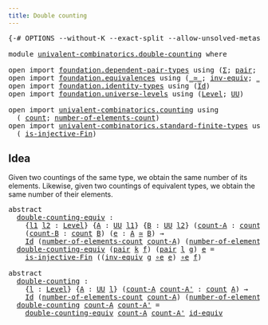 ```yaml
---
title: Double counting
---
```


<pre class="Agda"><a id="41" class="Symbol">{-#</a> <a id="45" class="Keyword">OPTIONS</a> <a id="53" class="Pragma">--without-K</a> <a id="65" class="Pragma">--exact-split</a> <a id="79" class="Pragma">--allow-unsolved-metas</a> <a id="102" class="Symbol">#-}</a>

<a id="107" class="Keyword">module</a> <a id="114" href="univalent-combinatorics.double-counting.html" class="Module">univalent-combinatorics.double-counting</a> <a id="154" class="Keyword">where</a>

<a id="161" class="Keyword">open</a> <a id="166" class="Keyword">import</a> <a id="173" href="foundation.dependent-pair-types.html" class="Module">foundation.dependent-pair-types</a> <a id="205" class="Keyword">using</a> <a id="211" class="Symbol">(</a><a id="212" href="foundation-core.dependent-pair-types.html#515" class="Record">Σ</a><a id="213" class="Symbol">;</a> <a id="215" href="foundation-core.dependent-pair-types.html#588" class="InductiveConstructor">pair</a><a id="219" class="Symbol">;</a> <a id="221" href="foundation-core.dependent-pair-types.html#605" class="Field">pr1</a><a id="224" class="Symbol">;</a> <a id="226" href="foundation-core.dependent-pair-types.html#617" class="Field">pr2</a><a id="229" class="Symbol">)</a>
<a id="231" class="Keyword">open</a> <a id="236" class="Keyword">import</a> <a id="243" href="foundation.equivalences.html" class="Module">foundation.equivalences</a> <a id="267" class="Keyword">using</a> <a id="273" class="Symbol">(</a><a id="274" href="foundation-core.equivalences.html#1621" class="Function Operator">_≃_</a><a id="277" class="Symbol">;</a> <a id="279" href="foundation-core.equivalences.html#5721" class="Function">inv-equiv</a><a id="288" class="Symbol">;</a> <a id="290" href="foundation-core.equivalences.html#7869" class="Function Operator">_∘e_</a><a id="294" class="Symbol">;</a> <a id="296" href="foundation-core.equivalences.html#2494" class="Function">id-equiv</a><a id="304" class="Symbol">)</a>
<a id="306" class="Keyword">open</a> <a id="311" class="Keyword">import</a> <a id="318" href="foundation.identity-types.html" class="Module">foundation.identity-types</a> <a id="344" class="Keyword">using</a> <a id="350" class="Symbol">(</a><a id="351" href="foundation-core.identity-types.html#1767" class="Datatype">Id</a><a id="353" class="Symbol">)</a>
<a id="355" class="Keyword">open</a> <a id="360" class="Keyword">import</a> <a id="367" href="foundation.universe-levels.html" class="Module">foundation.universe-levels</a> <a id="394" class="Keyword">using</a> <a id="400" class="Symbol">(</a><a id="401" href="Agda.Primitive.html#597" class="Postulate">Level</a><a id="406" class="Symbol">;</a> <a id="408" href="foundation-core.universe-levels.html#235" class="Primitive">UU</a><a id="410" class="Symbol">)</a>

<a id="413" class="Keyword">open</a> <a id="418" class="Keyword">import</a> <a id="425" href="univalent-combinatorics.counting.html" class="Module">univalent-combinatorics.counting</a> <a id="458" class="Keyword">using</a>
  <a id="466" class="Symbol">(</a> <a id="468" href="univalent-combinatorics.counting.html#1901" class="Function">count</a><a id="473" class="Symbol">;</a> <a id="475" href="univalent-combinatorics.counting.html#2029" class="Function">number-of-elements-count</a><a id="499" class="Symbol">)</a>
<a id="501" class="Keyword">open</a> <a id="506" class="Keyword">import</a> <a id="513" href="univalent-combinatorics.standard-finite-types.html" class="Module">univalent-combinatorics.standard-finite-types</a> <a id="559" class="Keyword">using</a>
  <a id="567" class="Symbol">(</a> <a id="569" href="univalent-combinatorics.standard-finite-types.html#12920" class="Function">is-injective-Fin</a><a id="585" class="Symbol">)</a>
</pre>
## Idea

Given two countings of the same type, we obtain the same number of its elements. Likewise, given two countings of equivalent types, we obtain the same number of their elements.

<pre class="Agda"><a id="787" class="Keyword">abstract</a>
  <a id="double-counting-equiv"></a><a id="798" href="univalent-combinatorics.double-counting.html#798" class="Function">double-counting-equiv</a> <a id="820" class="Symbol">:</a>
    <a id="826" class="Symbol">{</a><a id="827" href="univalent-combinatorics.double-counting.html#827" class="Bound">l1</a> <a id="830" href="univalent-combinatorics.double-counting.html#830" class="Bound">l2</a> <a id="833" class="Symbol">:</a> <a id="835" href="Agda.Primitive.html#597" class="Postulate">Level</a><a id="840" class="Symbol">}</a> <a id="842" class="Symbol">{</a><a id="843" href="univalent-combinatorics.double-counting.html#843" class="Bound">A</a> <a id="845" class="Symbol">:</a> <a id="847" href="foundation-core.universe-levels.html#235" class="Primitive">UU</a> <a id="850" href="univalent-combinatorics.double-counting.html#827" class="Bound">l1</a><a id="852" class="Symbol">}</a> <a id="854" class="Symbol">{</a><a id="855" href="univalent-combinatorics.double-counting.html#855" class="Bound">B</a> <a id="857" class="Symbol">:</a> <a id="859" href="foundation-core.universe-levels.html#235" class="Primitive">UU</a> <a id="862" href="univalent-combinatorics.double-counting.html#830" class="Bound">l2</a><a id="864" class="Symbol">}</a> <a id="866" class="Symbol">(</a><a id="867" href="univalent-combinatorics.double-counting.html#867" class="Bound">count-A</a> <a id="875" class="Symbol">:</a> <a id="877" href="univalent-combinatorics.counting.html#1901" class="Function">count</a> <a id="883" href="univalent-combinatorics.double-counting.html#843" class="Bound">A</a><a id="884" class="Symbol">)</a>
    <a id="890" class="Symbol">(</a><a id="891" href="univalent-combinatorics.double-counting.html#891" class="Bound">count-B</a> <a id="899" class="Symbol">:</a> <a id="901" href="univalent-combinatorics.counting.html#1901" class="Function">count</a> <a id="907" href="univalent-combinatorics.double-counting.html#855" class="Bound">B</a><a id="908" class="Symbol">)</a> <a id="910" class="Symbol">(</a><a id="911" href="univalent-combinatorics.double-counting.html#911" class="Bound">e</a> <a id="913" class="Symbol">:</a> <a id="915" href="univalent-combinatorics.double-counting.html#843" class="Bound">A</a> <a id="917" href="foundation-core.equivalences.html#1621" class="Function Operator">≃</a> <a id="919" href="univalent-combinatorics.double-counting.html#855" class="Bound">B</a><a id="920" class="Symbol">)</a> <a id="922" class="Symbol">→</a>
    <a id="928" href="foundation-core.identity-types.html#1767" class="Datatype">Id</a> <a id="931" class="Symbol">(</a><a id="932" href="univalent-combinatorics.counting.html#2029" class="Function">number-of-elements-count</a> <a id="957" href="univalent-combinatorics.double-counting.html#867" class="Bound">count-A</a><a id="964" class="Symbol">)</a> <a id="966" class="Symbol">(</a><a id="967" href="univalent-combinatorics.counting.html#2029" class="Function">number-of-elements-count</a> <a id="992" href="univalent-combinatorics.double-counting.html#891" class="Bound">count-B</a><a id="999" class="Symbol">)</a>
  <a id="1003" href="univalent-combinatorics.double-counting.html#798" class="Function">double-counting-equiv</a> <a id="1025" class="Symbol">(</a><a id="1026" href="foundation-core.dependent-pair-types.html#588" class="InductiveConstructor">pair</a> <a id="1031" href="univalent-combinatorics.double-counting.html#1031" class="Bound">k</a> <a id="1033" href="univalent-combinatorics.double-counting.html#1033" class="Bound">f</a><a id="1034" class="Symbol">)</a> <a id="1036" class="Symbol">(</a><a id="1037" href="foundation-core.dependent-pair-types.html#588" class="InductiveConstructor">pair</a> <a id="1042" href="univalent-combinatorics.double-counting.html#1042" class="Bound">l</a> <a id="1044" href="univalent-combinatorics.double-counting.html#1044" class="Bound">g</a><a id="1045" class="Symbol">)</a> <a id="1047" href="univalent-combinatorics.double-counting.html#1047" class="Bound">e</a> <a id="1049" class="Symbol">=</a>
    <a id="1055" href="univalent-combinatorics.standard-finite-types.html#12920" class="Function">is-injective-Fin</a> <a id="1072" class="Symbol">((</a><a id="1074" href="foundation-core.equivalences.html#5721" class="Function">inv-equiv</a> <a id="1084" href="univalent-combinatorics.double-counting.html#1044" class="Bound">g</a> <a id="1086" href="foundation-core.equivalences.html#7869" class="Function Operator">∘e</a> <a id="1089" href="univalent-combinatorics.double-counting.html#1047" class="Bound">e</a><a id="1090" class="Symbol">)</a> <a id="1092" href="foundation-core.equivalences.html#7869" class="Function Operator">∘e</a> <a id="1095" href="univalent-combinatorics.double-counting.html#1033" class="Bound">f</a><a id="1096" class="Symbol">)</a>

<a id="1099" class="Keyword">abstract</a>
  <a id="double-counting"></a><a id="1110" href="univalent-combinatorics.double-counting.html#1110" class="Function">double-counting</a> <a id="1126" class="Symbol">:</a>
    <a id="1132" class="Symbol">{</a><a id="1133" href="univalent-combinatorics.double-counting.html#1133" class="Bound">l</a> <a id="1135" class="Symbol">:</a> <a id="1137" href="Agda.Primitive.html#597" class="Postulate">Level</a><a id="1142" class="Symbol">}</a> <a id="1144" class="Symbol">{</a><a id="1145" href="univalent-combinatorics.double-counting.html#1145" class="Bound">A</a> <a id="1147" class="Symbol">:</a> <a id="1149" href="foundation-core.universe-levels.html#235" class="Primitive">UU</a> <a id="1152" href="univalent-combinatorics.double-counting.html#1133" class="Bound">l</a><a id="1153" class="Symbol">}</a> <a id="1155" class="Symbol">(</a><a id="1156" href="univalent-combinatorics.double-counting.html#1156" class="Bound">count-A</a> <a id="1164" href="univalent-combinatorics.double-counting.html#1164" class="Bound">count-A&#39;</a> <a id="1173" class="Symbol">:</a> <a id="1175" href="univalent-combinatorics.counting.html#1901" class="Function">count</a> <a id="1181" href="univalent-combinatorics.double-counting.html#1145" class="Bound">A</a><a id="1182" class="Symbol">)</a> <a id="1184" class="Symbol">→</a>
    <a id="1190" href="foundation-core.identity-types.html#1767" class="Datatype">Id</a> <a id="1193" class="Symbol">(</a><a id="1194" href="univalent-combinatorics.counting.html#2029" class="Function">number-of-elements-count</a> <a id="1219" href="univalent-combinatorics.double-counting.html#1156" class="Bound">count-A</a><a id="1226" class="Symbol">)</a> <a id="1228" class="Symbol">(</a><a id="1229" href="univalent-combinatorics.counting.html#2029" class="Function">number-of-elements-count</a> <a id="1254" href="univalent-combinatorics.double-counting.html#1164" class="Bound">count-A&#39;</a><a id="1262" class="Symbol">)</a>
  <a id="1266" href="univalent-combinatorics.double-counting.html#1110" class="Function">double-counting</a> <a id="1282" href="univalent-combinatorics.double-counting.html#1282" class="Bound">count-A</a> <a id="1290" href="univalent-combinatorics.double-counting.html#1290" class="Bound">count-A&#39;</a> <a id="1299" class="Symbol">=</a>
    <a id="1305" href="univalent-combinatorics.double-counting.html#798" class="Function">double-counting-equiv</a> <a id="1327" href="univalent-combinatorics.double-counting.html#1282" class="Bound">count-A</a> <a id="1335" href="univalent-combinatorics.double-counting.html#1290" class="Bound">count-A&#39;</a> <a id="1344" href="foundation-core.equivalences.html#2494" class="Function">id-equiv</a>
</pre>